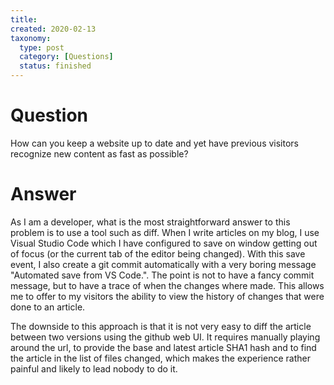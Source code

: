 ```yaml
---
title:
created: 2020-02-13
taxonomy:
  type: post
  category: [Questions]
  status: finished
---
```


# Question
How can you keep a website up to date and yet have previous visitors recognize new content as fast as possible?

# Answer
As I am a developer, what is the most straightforward answer to this problem is to use a tool such as diff. When I write articles on my blog, I use Visual Studio Code which I have configured to save on window getting out of focus (or the current tab of the editor being changed). With this save event, I also create a git commit automatically with a very boring message "Automated save from VS Code.". The point is not to have a fancy commit message, but to have a trace of when the changes where made. This allows me to offer to my visitors the ability to view the history of changes that were done to an article.

The downside to this approach is that it is not very easy to diff the article between two versions using the github web UI. It requires manually playing around the url, to provide the base and latest article SHA1 hash and to find the article in the list of files changed, which makes the experience rather painful and likely to lead nobody to do it.
